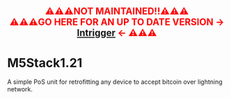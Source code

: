<h2 align="center" style="color:red">⚠️⚠️⚠️NOT MAINTAINED!!⚠️⚠️⚠️<br/> ⚠️⚠️⚠️GO HERE FOR AN UP TO DATE VERSION -> <a href="https://github.com/arcbtc/lntrigger">lntrigger</a> <- ⚠️⚠️⚠️</h2>

# M5Stack1.21
A simple PoS unit for retrofitting any device to accept bitcoin over lightning network.

